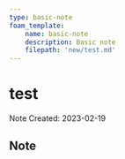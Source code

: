 ```yaml
---
type: basic-note
foam_template:
    name: basic-note
    description: Basic note
    filepath: 'new/test.md'
---
```

# test
Note Created: 2023-02-19

## Note
